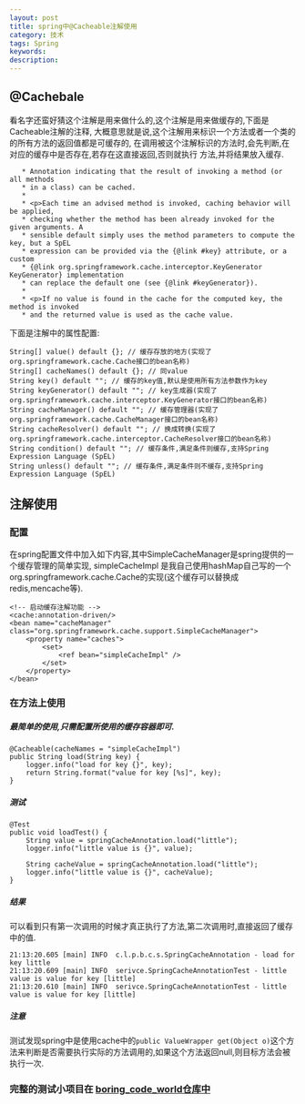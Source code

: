 ```yaml
---
layout: post
title: spring中@Cacheable注解使用
category: 技术
tags: Spring
keywords:
description:
---
```


## @Cachebale
  看名字还蛮好猜这个注解是用来做什么的,这个注解是用来做缓存的,下面是Cacheable注解的注释,
大概意思就是说,这个注解用来标识一个方法或者一个类的的所有方法的返回值都是可缓存的,
在调用被这个注解标识的方法时,会先判断,在对应的缓存中是否存在,若存在这直接返回,否则就执行
方法,并将结果放入缓存.

       * Annotation indicating that the result of invoking a method (or all methods
       * in a class) can be cached.
       *
       * <p>Each time an advised method is invoked, caching behavior will be applied,
       * checking whether the method has been already invoked for the given arguments. A
       * sensible default simply uses the method parameters to compute the key, but a SpEL
       * expression can be provided via the {@link #key} attribute, or a custom
       * {@link org.springframework.cache.interceptor.KeyGenerator KeyGenerator} implementation
       * can replace the default one (see {@link #keyGenerator}).
       *
       * <p>If no value is found in the cache for the computed key, the method is invoked
       * and the returned value is used as the cache value.



下面是注解中的属性配置:

    String[] value() default {}; // 缓存存放的地方(实现了org.springframework.cache.Cache接口的bean名称)
    String[] cacheNames() default {}; // 同value
    String key() default ""; // 缓存的key值,默认是使用所有方法参数作为key
    String keyGenerator() default ""; // key生成器(实现了org.springframework.cache.interceptor.KeyGenerator接口的bean名称)
    String cacheManager() default ""; // 缓存管理器(实现了org.springframework.cache.CacheManager接口的bean名称)
    String cacheResolver() default ""; // 换成转换(实现了org.springframework.cache.interceptor.CacheResolver接口的bean名称)
    String condition() default ""; // 缓存条件,满足条件则缓存,支持Spring Expression Language (SpEL)
    String unless() default ""; // 缓存条件,满足条件则不缓存,支持Spring Expression Language (SpEL)

## 注解使用

### 配置
在spring配置文件中加入如下内容,其中SimpleCacheManager是spring提供的一个缓存管理的简单实现, simpleCacheImpl 是我自己使用hashMap自己写的一个org.springframework.cache.Cache的实现(这个缓存可以替换成redis,mencache等).

    <!-- 启动缓存注解功能 -->
    <cache:annotation-driven/>
    <bean name="cacheManager" class="org.springframework.cache.support.SimpleCacheManager">
        <property name="caches">
            <set>
                <ref bean="simpleCacheImpl" />
            </set>
        </property>
    </bean>


### 在方法上使用
##### 最简单的使用,只需配置所使用的缓存容器即可.
    @Cacheable(cacheNames = "simpleCacheImpl")
    public String load(String key) {
        logger.info("load for key {}", key);
        return String.format("value for key [%s]", key);
    }

##### 测试
    @Test
    public void loadTest() {
        String value = springCacheAnnotation.load("little");
        logger.info("little value is {}", value);

        String cacheValue = springCacheAnnotation.load("little");
        logger.info("little value is {}", cacheValue);
    }

##### 结果
可以看到只有第一次调用的时候才真正执行了方法,第二次调用时,直接返回了缓存中的值.

    21:13:20.605 [main] INFO  c.l.p.b.c.s.SpringCacheAnnotation - load for key little
    21:13:20.609 [main] INFO  serivce.SpringCacheAnnotationTest - little value is value for key [little]
    21:13:20.610 [main] INFO  serivce.SpringCacheAnnotationTest - little value is value for key [little]

##### 注意
测试发现spring中是使用cache中的`public ValueWrapper get(Object o)`这个方法来判断是否需要执行实际的方法调用的,如果这个方法返回null,则目标方法会被执行一次.

### 完整的测试小项目在 [boring_code_world仓库中](https://github.com/littlePang/boring_code_world/tree/cacheable_annotation_test)
